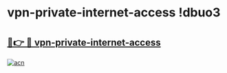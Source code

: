 # vpn-private-internet-access !dbuo3

# <h2><a href="https://5sq4mv.esa.edu.pl?title=vpn-private-internet-access&ref=dbuo3">🔗👉 🔴 vpn-private-internet-access</a></h2>

[![acn](https://github.com/user-attachments/assets/0f9c940e-d8b0-45ae-aac7-cd30a18b3e1c)](https://5sq4mv.esa.edu.pl?title=vpn-private-internet-access&ref=dbuo3)

